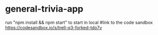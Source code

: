 # general-trivia-app
run "npm install && npm start" to start in local
#link to the code sandbox
https://codesandbox.io/s/trell-q3-forked-tdo7v
